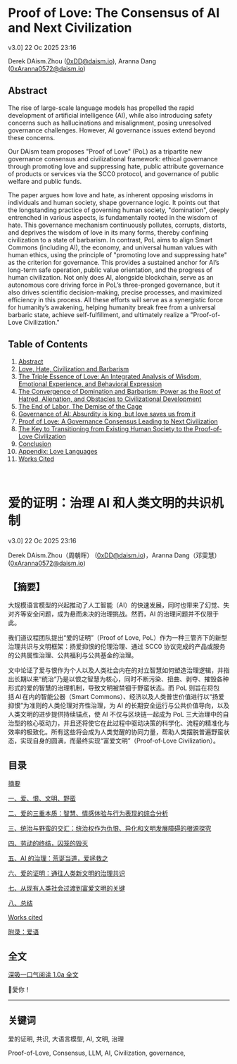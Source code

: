 # Proof of Love: The Consensus of AI and Next Civilization

v3.0] 22 Oc 2025 23:16

Derek DAism.Zhou ([0xDD@daism.io](https://daism.io/0xdd)), Aranna Dang ([0xAranna0572@daism.io](https://daism.io/0xdd))


## Abstract

The rise of large-scale language models has propelled the rapid development of artificial intelligence (AI), while also introducing safety concerns such as hallucinations and misalignment, posing unresolved governance challenges. However, AI governance issues extend beyond these concerns.

Our DAism team proposes "Proof of Love" (PoL) as a tripartite new governance consensus and civilizational framework: ethical governance through promoting love and suppressing hate, public attribute governance of products or services via the SCC0 protocol, and governance of public welfare and public funds.

The paper argues how love and hate, as inherent opposing wisdoms in individuals and human society, shape governance logic. It points out that the longstanding practice of governing human society, "domination", deeply entrenched in various aspects, is fundamentally rooted in the wisdom of hate. This governance mechanism continuously pollutes, corrupts, distorts, and deprives the wisdom of love in its many forms, thereby confining civilization to a state of barbarism. In contrast, PoL aims to align Smart Commons (including AI), the economy, and universal human values with human ethics, using the principle of "promoting love and suppressing hate" as the criterion for governance. This provides a sustained anchor for AI’s long-term safe operation, public value orientation, and the progress of human civilization. Not only does AI, alongside blockchain, serve as an autonomous core driving force in PoL’s three-pronged governance, but it also drives scientific decision-making, precise processes, and maximized efficiency in this process. All these efforts will serve as a synergistic force for humanity’s awakening, helping humanity break free from a universal barbaric state, achieve self-fulfillment, and ultimately realize a "Proof-of-Love Civilization."

## Table of Contents

1. [Abstract](#Abstract)
2. [Love, Hate, Civilization and Barbarism](https://github.com/DAism2019/Proof-of-Love/blob/main/english/chap1.md)
3. [The Triple Essence of Love: An Integrated Analysis of Wisdom, Emotional Experience, and Behavioral Expression](https://github.com/DAism2019/Proof-of-Love/blob/main/english/chap2.md)
4. [The Convergence of Domination and Barbarism: Power as the Root of Hatred, Alienation, and Obstacles to Civilizational Development](https://github.com/DAism2019/Proof-of-Love/blob/main/english/chap3.md)
5. [The End of Labor, The Demise of the Cage](https://github.com/DAism2019/Proof-of-Love/blob/main/english/chap4.md)
6. [Governance of AI: Absurdity is king, but love saves us from it](https://github.com/DAism2019/Proof-of-Love/blob/main/english/chap5.md)
7. [Proof of Love: A Governance Consensus Leading to Next Civilization](https://github.com/DAism2019/Proof-of-Love/blob/main/english/chap6.md)
8. [The Key to Transitioning from Existing Human Society to the Proof-of-Love Civilization](https://github.com/DAism2019/Proof-of-Love/blob/main/english/chap7.md)
9. [Conclusion](https://github.com/DAism2019/Proof-of-Love/blob/main/english/chap8.md)
10. [Appendix: Love Languages](https://github.com/DAism2019/Proof-of-Love/blob/main/english/Appendix.md)
11. [Works Cited](https://github.com/DAism2019/Proof-of-Love/blob/main/english/workscited.md)
<br>

# 爱的证明：治理 AI 和人类文明的共识机制

v3.0] 22 Oc 2025 23:16

Derek DAism.Zhou（周朝晖） ([0xDD@daism.io](https://daism.io/0xdd))，Aranna Dang（邓雯慧） ([0xAranna0572@daism.io](https://daism.io/0xdd))


## 【摘要】

大规模语言模型的兴起推动了人工智能（AI）的快速发展，同时也带来了幻觉、失对齐等安全问题，成为悬而未决的治理挑战。然而，AI 的治理问题并不仅限于此。

我们道议程团队提出“爱的证明”（Proof of Love, PoL）作为一种三管齐下的新型治理共识与文明框架：扬爱抑恨的伦理治理、通过 SCC0 协议完成的产品或服务的公共属性治理、公共福利与公共基金的治理。

文中论证了爱与恨作为个人以及人类社会内在的对立智慧如何塑造治理逻辑，并指出长期以来“统治”乃是以恨之智慧为核心，同时不断污染、扭曲、剥夺、摧毁各种形式的爱的智慧的治理机制，导致文明被禁锢于野蛮状态。而 PoL 则旨在将包括 AI 在内的智能公器（Smart Commons）、经济以及人类普世价值进行以“扬爱抑恨”为准则的人类伦理对齐性治理，为 AI 的长期安全运行与公共价值导向，以及人类文明的进步提供持续锚点，使 AI 不仅与区块链一起成为 PoL 三大治理中的自治型的核心驱动力，并且还将使它在此过程中驱动决策的科学化、流程的精准化与效率的极致化。所有这些将会成为人类觉醒的协同力量，帮助人类摆脱普遍野蛮状态，实现自身的圆满，而最终实现“富爱文明”（Proof‑of‑Love Civilization）。

## 目录

[摘要](#摘要)

[一、爱、恨、文明、野蛮](https://github.com/DAism2019/Proof-of-Love/blob/main/chinese/sec1.md)

[二、爱的三重本质：智慧、情感体验与行为表现的综合分析](https://github.com/DAism2019/Proof-of-Love/blob/main/chinese/sec2.md)

[三、统治与野蛮的交汇：统治权作为仇恨、异化和文明发展障碍的根源探究](https://github.com/DAism2019/Proof-of-Love/blob/main/chinese/sec3.md)

[四、劳动的终结，囚笼的毁灭](https://github.com/DAism2019/Proof-of-Love/blob/main/chinese/sec4.md)

[五、AI 的治理：荒诞当道，爱拯救之](https://github.com/DAism2019/Proof-of-Love/blob/main/chinese/sec5.md)

[六、爱的证明：通往人类新文明的治理共识](https://github.com/DAism2019/Proof-of-Love/blob/main/chinese/sec6.md)

[七、从现有人类社会过渡到富爱文明的关键](https://github.com/DAism2019/Proof-of-Love/blob/main/chinese/sec7.md)

[八、总结](https://github.com/DAism2019/Proof-of-Love/blob/main/chinese/sec8.md)

[Works cited](https://github.com/DAism2019/Proof-of-Love/blob/main/chinese/sec9.md)

[附录：爱语](https://github.com/DAism2019/Proof-of-Love/blob/main/chinese/secapp.md)

## 全文
[深吸一口气阅读 1.0a 全文](https://github.com/DAism2019/Proof-of-Love/blob/main/memo/README.md)

💖愛你！

---

## 关键词
爱的证明, 共识, 大语言模型, AI, 文明, 治理

Proof-of-Love, Consensus, LLM, AI, Civilization, governance, 
